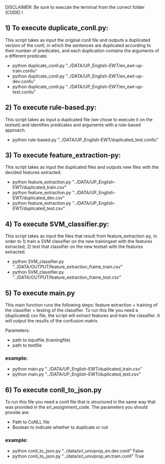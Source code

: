 DISCLAIMER: Be sure to execute the terminal from the correct folder (CODE) !

## 1) To execute duplicate_conll.py:
This script takes as input the original conll file and outputs a duplicated version of the conll, in which the sentences are duplicated according to their number of predicates, and each duplication contains the arguments of a different predicate.

- python duplicate_conll.py "../DATA/UP_English-EWT/en_ewt-up-train.conllu"
- python duplicate_conll.py "../DATA/UP_English-EWT/en_ewt-up-dev.conllu"
- python duplicate_conll.py "../DATA/UP_English-EWT/en_ewt-up-test.conllu"

## 2) To execute rule-based.py:
This script takes as input a duplicated file (we chose to execute it on the testset) and identifies predicates and arguments with a rule-based approach.

- python rule-based.py "../DATA/UP_English-EWT/duplicated_test.conllu"

## 3) To execute feature_extraction-py:
This script takes as input the duplicated files and outputs new files with the decided features extracted. 

- python feature_extraction.py "../DATA/UP_English-EWT/duplicated_train.csv"
- python feature_extraction.py "../DATA/UP_English-EWT/duplicated_dev.csv"
- python feature_extraction.py "../DATA/UP_English-EWT/duplicated_test.csv"

## 4) To execute SVM_classifier.py:
This script takes as input the files that result from feature_extraction-py, in order to 1) train a SVM classifier on the new trainingset with the features extracted; 2) test that classifier on the new testset with the features extracted. 

- python SVM_classifier.py "../DATA/OUTPUT/feature_extraction_frame_train.csv"
- python SVM_classifier.py "../DATA/OUTPUT/feature_extraction_frame_test.csv"

## 5) To execute main.py
This main function runs the following steps: feature extraction + training of the classifier + testing of the classifier. To run this file you need a (duplicated) csv file, the script will extract features and train the classifier. It will output the results of the confusion matrix.

Parameters:
- path to inputfile (trainingfile)
- path to testfile

### example:
- python main.py "../DATA/UP_English-EWT/duplicated_train.csv"
- python main.py "../DATA/UP_English-EWT/duplicated_test.csv"

## 6) To execute conll_to_json.py
To run this file you need a conll file that is structured in the same way that was provided in the srl_assignment_code.
The parameters you should provide are:
- Path to CoNLL file
- Boolean to indicate whether to duplicate or not

### example:
- python conll_to_json.py "../data/srl_univprop_en.dev.conll" False
- python conll_to_json.py "../data/srl_univprop_en.train.conll" True 



